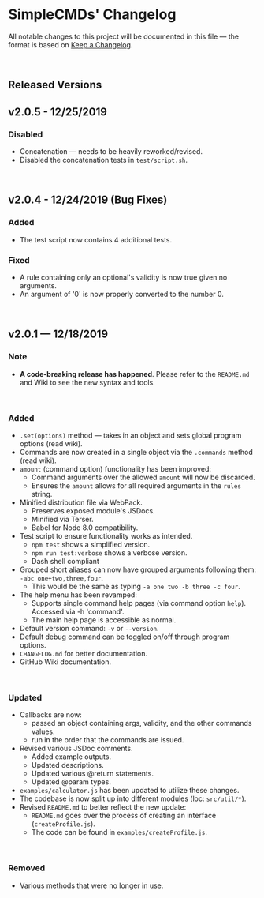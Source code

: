 # **SimpleCMDs' Changelog**
All notable changes to this project will be documented in this file — the format is based on [Keep a Changelog](https://keepachangelog.com/en/1.0.0/).

&nbsp;

## Released Versions

## v2.0.5 - 12/25/2019

### Disabled
- Concatenation — needs to be heavily reworked/revised.
- Disabled the concatenation tests in `test/script.sh`.

&nbsp;

## v2.0.4 - 12/24/2019 (Bug Fixes)

### Added
- The test script now contains 4 additional tests.

### Fixed
- A rule containing only an optional's validity is now true given no arguments.
- An argument of '0' is now properly converted to the number 0.

&nbsp;


## v2.0.1 — 12/18/2019
### Note
- **A code-breaking release has happened**. Please refer to the `README.md` and Wiki to see the new syntax and tools.

&nbsp;

### Added
- `.set(options)` method — takes in an object and sets global program options (read wiki).
- Commands are now created in a single object via the `.commands` method (read wiki).
- `amount` (command option) functionality has been improved:
  - Command arguments over the allowed `amount` will now be discarded.
  - Ensures the `amount` allows for all required arguments in the `rules` string.
- Minified distribution file via WebPack.
  - Preserves exposed module's JSDocs.
  - Minified via Terser.
  - Babel for Node 8.0 compatibility.
- Test script to ensure functionality works as intended.
  - `npm test` shows a simplified version.
  - `npm run test:verbose` shows a verbose version.
  - Dash shell compliant
- Grouped short aliases can now have grouped arguments following them: `-abc one+two,three,four`.
  - This would be the same as typing `-a one two -b three -c four`.
- The help menu has been revamped:
  - Supports single command help pages (via command option `help`). Accessed via -h 'command'.
  - The main help page is accessible as normal.
- Default version command: `-v` or `--version`.
- Default debug command can be toggled on/off through program options.
- `CHANGELOG.md` for better documentation.
- GitHub Wiki documentation.

&nbsp;

### Updated
- Callbacks are now:
  - passed an object containing args, validity, and the other commands values.
  - run in the order that the commands are issued.
- Revised various JSDoc comments.
  - Added example outputs.
  - Updated descriptions.
  - Updated various @return statements.
  - Updated @param types.
- `examples/calculator.js` has been updated to utilize these changes.
- The codebase is now split up into different modules (loc: `src/util/*`).
- Revised `README.md` to better reflect the new update:
  - `README.md` goes over the process of creating an interface (`createProfile.js`).
  - The code can be found in `examples/createProfile.js`.
  
&nbsp;

### Removed
- Various methods that were no longer in use.